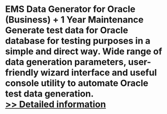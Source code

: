 # EMS Data Generator for Oracle (Business) + 1 Year Maintenance<br />Generate test data for Oracle database for testing purposes in a simple and direct way. Wide range of data generation parameters, user-friendly wizard interface and useful console utility to automate Oracle test data generation.<br />[>> Detailed information](https://secure.shareit.com/shareit/product.html?productid=300262241&affiliateid=200057808)